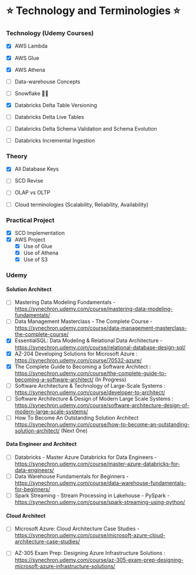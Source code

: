 # ⭐ Technology and Terminologies ⭐

### Technology (Udemy Courses)
- [X] AWS Lambda
- [X] AWS Glue
- [X] AWS Athena
- [ ] Data-warehouse Concepts
- [ ] Snowflake 👨‍💻
- [X] Databricks Delta Table Versioning
- [ ] Databricks Delta Live Tables
- [ ] Databricks Delta Schema Validation and Schema Evolution
- [ ] Databricks Incremental Ingestion


### Theory
- [X] All Database Keys
- [ ] SCD Revise
- [ ] OLAP vs OLTP
- [ ] Cloud terminologies (Scalability, Reliability, Availability)


### Practical Project
- [X] SCD Implementation
- [X] AWS Project
  - [X] Use of Glue
  - [X] Use of Athena
  - [X] Use of S3

### Udemy

#### Solution Architect

- [ ] Mastering Data Modeling Fundamentals - https://synechron.udemy.com/course/mastering-data-modeling-fundamentals/
- [ ] Data Management Masterclass - The Complete Course - https://synechron.udemy.com/course/data-management-masterclass-the-complete-course/ 
- [X] EssentialSQL: Data Modeling & Relational Data Architecture - https://synechron.udemy.com/course/relational-database-design-sql/
- [X] AZ-204 Developing Solutions for Microsoft Azure : https://synechron.udemy.com/course/70532-azure/
- [X] The Complete Guide to Becoming a Software Architect : https://synechron.udemy.com/course/the-complete-guide-to-becoming-a-software-architect/ (In Progress)
- [ ] Software Architecture & Technology of Large-Scale Systems : https://synechron.udemy.com/course/developer-to-architect/
- [ ] Software Architecture & Design of Modern Large Scale Systems : https://synechron.udemy.com/course/software-architecture-design-of-modern-large-scale-systems/
- [ ] How To Become An Outstanding Solution Architect https://synechron.udemy.com/course/how-to-become-an-outstanding-solution-architect/ (Next One)

#### Data Engineer and Architect

- [ ] Databricks - Master Azure Databricks for Data Engineers - https://synechron.udemy.com/course/master-azure-databricks-for-data-engineers/ 
- [ ] Data Warehouse Fundamentals for Beginners - https://synechron.udemy.com/course/data-warehouse-fundamentals-for-beginners/
- [ ] Spark Streaming - Stream Processing in Lakehouse - PySpark - https://synechron.udemy.com/course/spark-streaming-using-python/

#### Cloud Architect

- [ ] Microsoft Azure: Cloud Architecture Case Studies - https://synechron.udemy.com/course/microsoft-azure-cloud-architecture-case-studies/
- [ ] AZ-305 Exam Prep: Designing Azure Infrastructure Solutions : https://synechron.udemy.com/course/az-305-exam-prep-designing-microsoft-azure-infrastructure-solutions/

 








